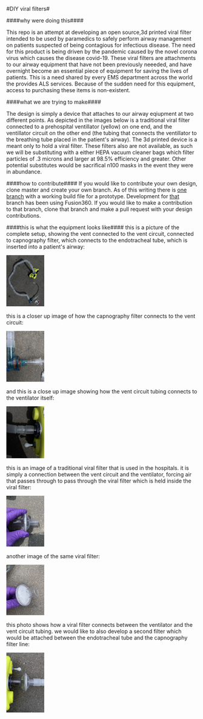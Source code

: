 #DIY viral filters#

####why were doing this####

This repo is an attempt at developing an open source,3d printed viral filter intended to be used by paramedics to safely perform airway management on patients suspected of being contagious for infectious disease. The need for this product is being driven by the pandemic caused by the novel corona virus which causes the disease covid-19. These viral filters are attachments to our airway equipment that have not been previously neeeded, and have overnight become an essential piece of equipment for saving the lives of patients. This is a need shared by every EMS department across the world the provides ALS services. Because of the sudden need for this equipment, access to purchasing these items is non-existent.

####what we are trying to make####

The design is simply a device that attaches to our airway eqiupment at two different points. As depicted in the images below is a traditional viral filter connected to a prehospital ventillator (yellow) on one end, and the ventillator circuit on the other end (the tubing that connects the ventillator to the breathing tube placed in the patient's airway). The 3d printed device is a meant only to hold a viral filter. These filters also are not available, as such we will be substituting with a either HEPA vacuum cleaner bags which filter particles of .3 microns and larger at 98.5% efficiency and greater. Other potential substitutes would be sacrifical n100 masks in the event they were in abundance.

####how to contribute####
If you would like to contribute your own design, clone master and create your own branch. As of this writing there is [one branch](https://github.com/alienfetuseater/DIY-viral-filters/tree/threaded-filter-design) with a working build file for a prototype. Development for [that](https://github.com/alienfetuseater/DIY-viral-filters/tree/threaded-filter-design) branch has been using Fusion360. If you would like to make a contribution to that branch, clone that branch and make a pull request with your design contributions.

####this is what the equipment looks like####
this is a picture of the complete setup, showing the vent connected to the vent circuit, connected to capnography filter, which connects to the endotracheal tube, which is inserted into a patient's airway:

<img src="photos/completeSetup.jpg" width="100" alt="this is a picture of the complete setup, showing the vent connected to the vent circuit, connected to capnography filter, which connects to the endotracheal tube, which is inserted into a patient's airway">

this is a closer up image of how the capnography filter connects to the vent circuit:

<img src="photos/capnoFilterToVentCircuit.jpg" width="100" alt="this is a closer up image of how the capnography filter connects to the vent circuit">

and this is a close up image showing how the vent circuit tubing connects to the ventilator itself:

<img src="photos/ventCircuitToVent.jpg" width="100" alt="and this is a close up image showing how the vent circuit tubing connects to the ventilator itself">

this is an image of a traditional viral filter that is used in the hospitals. it is simply a connection between the vent circuit and the ventilator, forcing air that passes through to pass through the viral filter which is held inside the viral filter:

<img src="photos/viralFilter.jpg" width="100" alt="this is an image of a traditional viral filter that is used in the hospitals. it is simply a connection between the vent circuit and the ventilator, forcing air that passes through to pass through the viral filter which is held inside the viral filter">

another image of the same viral filter:

<img src="photos/viralFilter2.jpg" width="100" alt="another image of the same viral filter">

this photo shows how a viral filter connects between the ventilator and the vent circuit tubing. we would like to also develop a second filter which would be attached between the endotracheal tube and the capnography filter line:

<img src="photos/ventToViralFilterToVentCircuit.jpg" width="100" alt="this photo shows how a viral filter connects between the ventilator and the vent circuit tubing. we would like to also develop a second filter which would be attached between the endotracheal tube and the capnography filter line">
